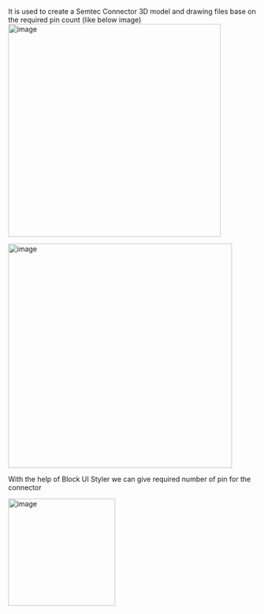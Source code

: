 It is used to create a Semtec Connector 3D model and drawing files base on the required pin count (like below image)
<img width="431" alt="image" src="https://github.com/MohanDulam/Semtec-Connector/assets/111222356/29e45d38-f2df-47aa-b027-254fce6460a0">

<img width="454" alt="image" src="https://github.com/MohanDulam/Semtec-Connector/assets/111222356/cf3cc14a-4252-46c6-9e2c-eed975e09227">

With the help of Block UI Styler we can give required number of pin for the connector

<img width="217" alt="image" src="https://github.com/MohanDulam/Semtec-Connector/assets/111222356/70b4d236-e57d-4b16-9b4b-064c7de63a77">


